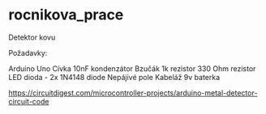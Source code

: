 # rocnikova_prace

Detektor kovu

Požadavky:

Arduino Uno
Cívka
10nF kondenzátor
Bzučák
1k rezistor
330 Ohm rezistor
LED dioda - 2x
1N4148 diode
Nepájivé pole
Kabeláž
9v baterka

https://circuitdigest.com/microcontroller-projects/arduino-metal-detector-circuit-code
